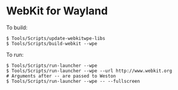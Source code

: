 WebKit for Wayland
======

To build:

    $ Tools/Scripts/update-webkitwpe-libs
    $ Tools/Scripts/build-webkit --wpe

To run:

    $ Tools/Scripts/run-launcher --wpe
    $ Tools/Scripts/run-launcher --wpe --url http://www.webkit.org
    # Arguments after -- are passed to Weston
    $ Tools/Scripts/run-launcher --wpe -- --fullscreen
